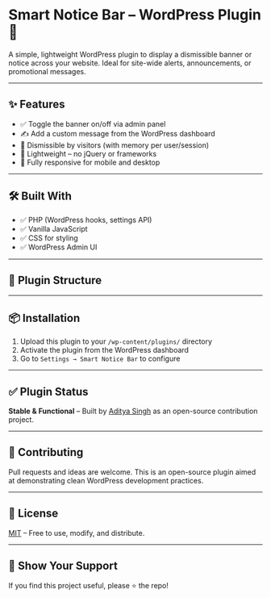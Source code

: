 
# Smart Notice Bar – WordPress Plugin 🚀

A simple, lightweight WordPress plugin to display a dismissible banner or notice across your website. Ideal for site-wide alerts, announcements, or promotional messages.

---

## ✨ Features

- ✅ Toggle the banner on/off via admin panel
- ✍️ Add a custom message from the WordPress dashboard
- 👋 Dismissible by visitors (with memory per user/session)
- 🎯 Lightweight – no jQuery or frameworks
- 📱 Fully responsive for mobile and desktop

---

## 🛠️ Built With

- ✅ PHP (WordPress hooks, settings API)
- ✅ Vanilla JavaScript
- ✅ CSS for styling
- ✅ WordPress Admin UI

---

## 📂 Plugin Structure


---

## 📦 Installation

1. Upload this plugin to your `/wp-content/plugins/` directory
2. Activate the plugin from the WordPress dashboard
3. Go to `Settings → Smart Notice Bar` to configure

---

## ✅ Plugin Status

**Stable & Functional** – Built by [Aditya Singh](https://github.com/Aditya-Singh07-git) as an open-source contribution project.

---

## 🤝 Contributing

Pull requests and ideas are welcome. This is an open-source plugin aimed at demonstrating clean WordPress development practices.

---

## 📄 License

[MIT](https://choosealicense.com/licenses/mit/) – Free to use, modify, and distribute.

---

## 🌟 Show Your Support

If you find this project useful, please ⭐️ the repo!
